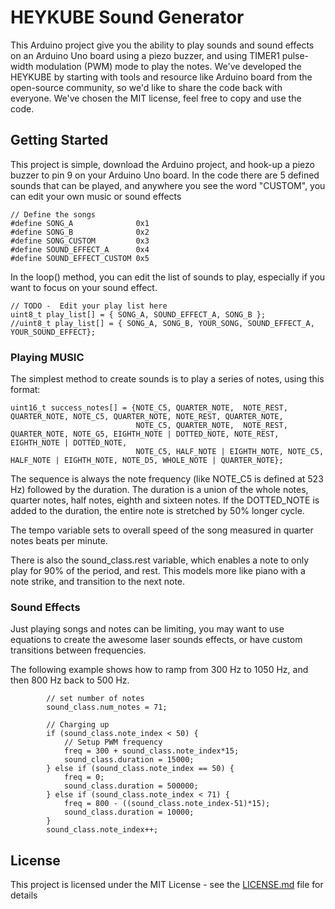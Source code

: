 # HEYKUBE Sound Generator

This Arduino project give you the ability to play sounds and sound effects on an Arduino Uno board using a piezo buzzer, and using TIMER1 pulse-width modulation (PWM) mode to play the notes. We've developed the HEYKUBE by starting with tools and resource like Arduino board from the open-source community, so we'd like to share the code back with everyone. We've chosen the MIT license, feel free to copy and use the code. 

## Getting Started

This project is simple, download the Arduino project, and hook-up a piezo buzzer to pin 9 on your Arduino Uno board. In the code there are 5 defined sounds that can be played, and anywhere you see the word "CUSTOM", you can edit your own music or sound effects

```
// Define the songs
#define SONG_A              0x1
#define SONG_B              0x2
#define SONG_CUSTOM         0x3
#define SOUND_EFFECT_A      0x4
#define SOUND_EFFECT_CUSTOM 0x5
```

In the loop() method, you can edit the list of sounds to play, especially if you want to focus on your sound effect.

```
// TODO -  Edit your play list here
uint8_t play_list[] = { SONG_A, SOUND_EFFECT_A, SONG_B }; 
//uint8_t play_list[] = { SONG_A, SONG_B, YOUR_SONG, SOUND_EFFECT_A, YOUR_SOUND_EFFECT}; 
```

### Playing MUSIC 

The simplest method to create sounds is to play a series of notes, using this format:

```
uint16_t success_notes[] = {NOTE_C5, QUARTER_NOTE,  NOTE_REST, QUARTER_NOTE, NOTE_C5, QUARTER_NOTE, NOTE_REST, QUARTER_NOTE, 
                            NOTE_C5, QUARTER_NOTE,  NOTE_REST, QUARTER_NOTE, NOTE_G5, EIGHTH_NOTE | DOTTED_NOTE, NOTE_REST, EIGHTH_NOTE | DOTTED_NOTE, 
                            NOTE_C5, HALF_NOTE | EIGHTH_NOTE, NOTE_C5, HALF_NOTE | EIGHTH_NOTE, NOTE_D5, WHOLE_NOTE | QUARTER_NOTE};
```

The sequence is always the note frequency (like NOTE_C5 is defined at 523 Hz) followed by the duration.  The duration is a union of the whole notes, quarter notes, half notes, eighth and sixteen notes. If the DOTTED_NOTE is added to the duration, the entire note is stretched by 50% longer cycle. 

The tempo variable sets to overall speed of the song measured in quarter notes beats per minute. 

There is also the sound_class.rest variable, which enables a note to only play for 90% of the period, and rest. This models more like piano with a note strike, and transition to the next note. 


### Sound Effects

Just playing songs and notes can be limiting, you may want to use equations to create the awesome laser sounds effects, or have custom transitions between frequencies. 

The following example shows how to ramp from 300 Hz to 1050 Hz, and then 800 Hz back to 500 Hz. 


```
        // set number of notes
        sound_class.num_notes = 71;
                
        // Charging up 
        if (sound_class.note_index < 50) { 
            // Setup PWM frequency 
            freq = 300 + sound_class.note_index*15;
            sound_class.duration = 15000;
        } else if (sound_class.note_index == 50) { 
            freq = 0;
            sound_class.duration = 500000;
        } else if (sound_class.note_index < 71) { 
            freq = 800 - ((sound_class.note_index-51)*15);
            sound_class.duration = 10000;
        }
        sound_class.note_index++;
```
## License

This project is licensed under the MIT License - see the [LICENSE.md](LICENSE.md) file for details
